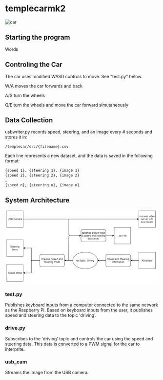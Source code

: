# templecarmk2

![car](readmeimages/car.jpg)

## Starting the program

Words

## Controling the Car

The car uses modified WASD controls to move. See "test.py" below.

W/A moves the car forwards and back

A/S turn the wheels

Q/E turn the wheels and move the car forward simutaneously

## Data Collection

usbwriter.py records speed, steering, and an image every # seconds and stores it in:

```
/templecar/src/{filename}.csv
```

Each line represents a new dataset, and the data is saved in the following format:
```
{speed 1}, {steering 1}, {image 1}
{speed 2}, {steering 2}, {image 2}
…
{speed n}, {steering n}, {image n}
```

## System Architecture

![architecture](readmeimages/SystemArchitecture.JPG)

### test.py

Publishes keyboard inputs from a computer connected to the same network as the Raspberry Pi. Based on keyboard inputs from the user, it publishes speed and steering data to the topic 'driving'.

### drive.py

Subscribes to the 'driving' topic and controls the car using the speed and steering data. This data is converted to a PWM signal for the car to interprite. 

### usb_cam

Streams the image from the USB camera. 
